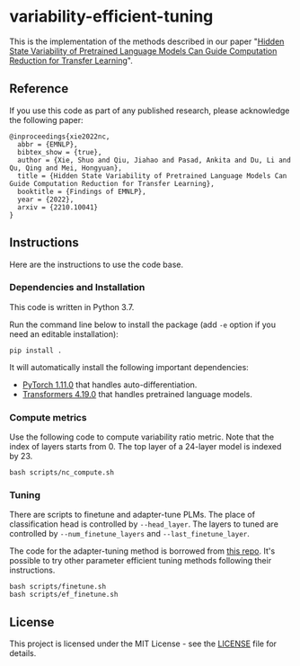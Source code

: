 # variability-efficient-tuning

This is the implementation of the methods described in our paper "[Hidden State Variability of Pretrained Language Models Can Guide Computation Reduction for Transfer Learning](https://arxiv.org/abs/2210.10041)".

## Reference
If you use this code as part of any published research, please acknowledge the following paper:

```
@inproceedings{xie2022nc,
  abbr = {EMNLP},
  bibtex_show = {true},
  author = {Xie, Shuo and Qiu, Jiahao and Pasad, Ankita and Du, Li and Qu, Qing and Mei, Hongyuan},
  title = {Hidden State Variability of Pretrained Language Models Can Guide Computation Reduction for Transfer Learning},
  booktitle = {Findings of EMNLP},
  year = {2022},
  arxiv = {2210.10041}
}
```

## Instructions
Here are the instructions to use the code base.

### Dependencies and Installation
This code is written in Python 3.7.

Run the command line below to install the package (add `-e` option if you need an editable installation):
```
pip install .
```
It will automatically install the following important dependencies: 
* [PyTorch 1.11.0](https://pytorch.org/) that handles auto-differentiation.
* [Transformers 4.19.0](https://huggingface.co/docs/transformers/index) that handles pretrained language models.

### Compute metrics
Use the following code to compute variability ratio metric. Note that the index of layers starts from 0. The top layer of a 24-layer model is indexed by 23. 
```
bash scripts/nc_compute.sh
```

### Tuning
There are scripts to finetune and adapter-tune PLMs. The place of classification head is controlled by `--head_layer`. The layers to tuned are controlled by `--num_finetune_layers` and `--last_finetune_layer`.

The code for the adapter-tuning method is borrowed from [this repo](https://github.com/jxhe/unify-parameter-efficient-tuning). It's possible to try other parameter efficient tuning methods following their instructions. 
```
bash scripts/finetune.sh
bash scripts/ef_finetune.sh
```

## License
This project is licensed under the MIT License - see the [LICENSE](LICENSE) file for details.
